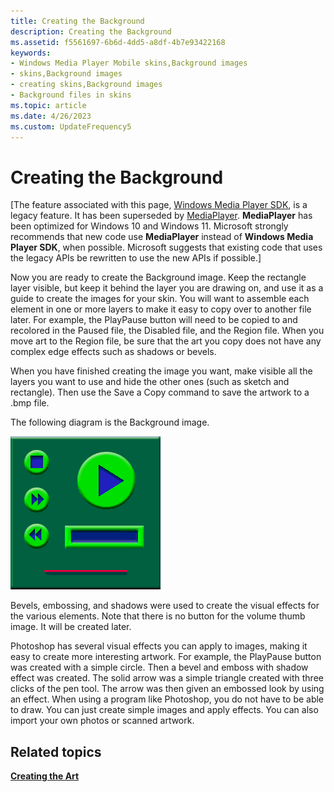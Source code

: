 ```yaml
---
title: Creating the Background
description: Creating the Background
ms.assetid: f5561697-6b6d-4dd5-a8df-4b7e93422168
keywords:
- Windows Media Player Mobile skins,Background images
- skins,Background images
- creating skins,Background images
- Background files in skins
ms.topic: article
ms.date: 4/26/2023
ms.custom: UpdateFrequency5
---
```


# Creating the Background

\[The feature associated with this page, [Windows Media Player SDK](/windows/win32/wmp/windows-media-player-sdk), is a legacy feature. It has been superseded by [MediaPlayer](/uwp/api/Windows.Media.Playback.MediaPlayer). **MediaPlayer** has been optimized for Windows 10 and Windows 11. Microsoft strongly recommends that new code use **MediaPlayer** instead of **Windows Media Player SDK**, when possible. Microsoft suggests that existing code that uses the legacy APIs be rewritten to use the new APIs if possible.\]

Now you are ready to create the Background image. Keep the rectangle layer visible, but keep it behind the layer you are drawing on, and use it as a guide to create the images for your skin. You will want to assemble each element in one or more layers to make it easy to copy over to another file later. For example, the PlayPause button will need to be copied to and recolored in the Paused file, the Disabled file, and the Region file. When you move art to the Region file, be sure that the art you copy does not have any complex edge effects such as shadows or bevels.

When you have finished creating the image you want, make visible all the layers you want to use and hide the other ones (such as sketch and rectangle). Then use the Save a Copy command to save the artwork to a .bmp file.

The following diagram is the Background image.

![background file](images/ceswmbak.png)

Bevels, embossing, and shadows were used to create the visual effects for the various elements. Note that there is no button for the volume thumb image. It will be created later.

Photoshop has several visual effects you can apply to images, making it easy to create more interesting artwork. For example, the PlayPause button was created with a simple circle. Then a bevel and emboss with shadow effect was created. The solid arrow was a simple triangle created with three clicks of the pen tool. The arrow was then given an embossed look by using an effect. When using a program like Photoshop, you do not have to be able to draw. You can just create simple images and apply effects. You can also import your own photos or scanned artwork.

## Related topics

<dl> <dt>

[**Creating the Art**](creating-the-art.md)
</dt> </dl>

 

 




